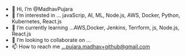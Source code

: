 - 👋 Hi, I’m @MadhavPujara
- 👀 I’m interested in ... javaScrip, AI, ML, Node.js, AWS, Docker, Python, Kubernetes, React.js
- 🌱 I’m currently learning ...AWS,Docker, Jenkins, Terrform, js, Node.js, React.js
- 💞️ I’m looking to collaborate on ...
- 📫 How to reach me ...pujara.madhav+github@gmail.com

<!---
MadhavPujara/MadhavPujara is a ✨ special ✨ repository because its `README.md` (this file) appears on your GitHub profile.
You can click the Preview link to take a look at your changes.
--->
